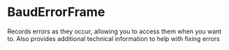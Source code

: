 # BaudErrorFrame
Records errors as they occur, allowing you to access them when you want to. Also provides additional technical information to help with fixing errors
